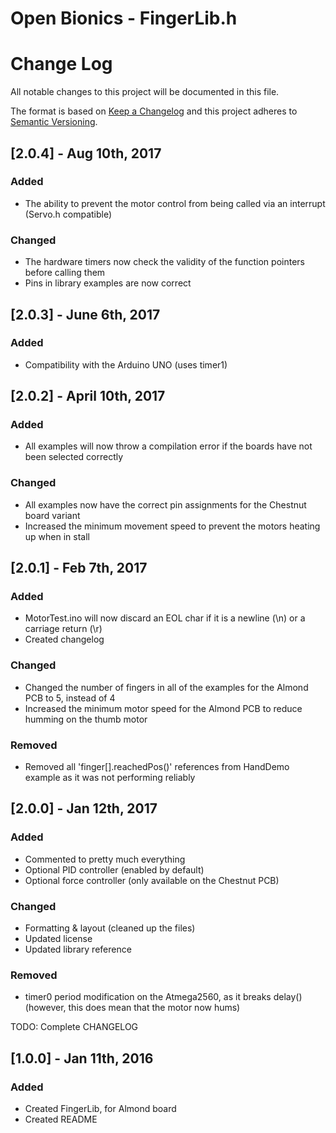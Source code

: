 # Open Bionics - FingerLib.h


# Change Log
All notable changes to this project will be documented in this file.

The format is based on [Keep a Changelog](http://keepachangelog.com/) 
and this project adheres to [Semantic Versioning](http://semver.org/).

## [2.0.4] - Aug 10th, 2017

### Added 
- The ability to prevent the motor control from being called via an interrupt (Servo.h compatible)

### Changed
- The hardware timers now check the validity of the function pointers before calling them
- Pins in library examples are now correct

## [2.0.3] - June 6th, 2017

### Added 
- Compatibility with the Arduino UNO (uses timer1)


## [2.0.2] - April 10th, 2017

### Added 
- All examples will now throw a compilation error if the boards have not been selected correctly

### Changed
- All examples now have the correct pin assignments for the Chestnut board variant
- Increased the minimum movement speed to prevent the motors heating up when in stall


## [2.0.1] - Feb 7th, 2017

### Added
- MotorTest.ino will now discard an EOL char if it is a newline (\n) or a carriage return (\r)
- Created changelog

### Changed
- Changed the number of fingers in all of the examples for the Almond PCB to 5, instead of 4
- Increased the minimum motor speed for the Almond PCB to reduce humming on the thumb motor

### Removed
- Removed all 'finger[].reachedPos()' references from HandDemo example as it was not performing reliably



## [2.0.0] - Jan 12th, 2017

### Added
- Commented to pretty much everything
- Optional PID controller (enabled by default)
- Optional force controller (only available on the Chestnut PCB)


### Changed
- Formatting & layout (cleaned up the files)
- Updated license
- Updated library reference

### Removed
- timer0 period modification on the Atmega2560, as it breaks delay() (however, this does mean that the motor now hums)


TODO: Complete CHANGELOG

## [1.0.0] - Jan 11th, 2016

### Added
- Created FingerLib, for Almond board
- Created README


